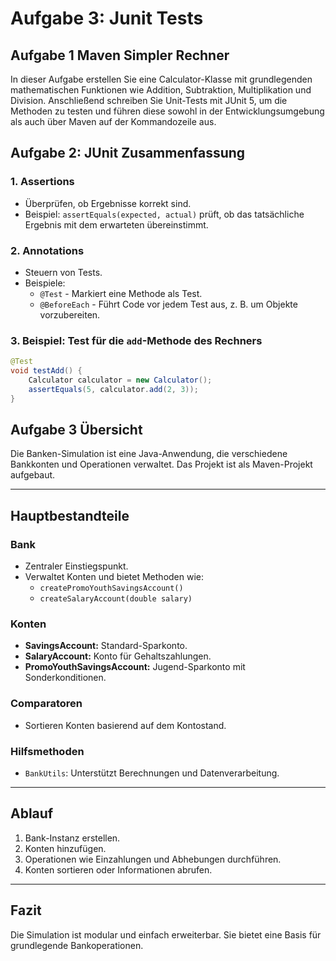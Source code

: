 # Aufgabe 3: Junit Tests

## Aufgabe 1 Maven Simpler Rechner
In dieser Aufgabe erstellen Sie eine Calculator-Klasse mit grundlegenden mathematischen Funktionen wie Addition, Subtraktion, Multiplikation und Division. Anschließend schreiben Sie Unit-Tests mit JUnit 5, um die Methoden zu testen und führen diese sowohl in der Entwicklungsumgebung als auch über Maven auf der Kommandozeile aus.

## Aufgabe 2: JUnit Zusammenfassung

### 1. Assertions
- Überprüfen, ob Ergebnisse korrekt sind.
- Beispiel: `assertEquals(expected, actual)` prüft, ob das tatsächliche Ergebnis mit dem erwarteten übereinstimmt.

### 2. Annotations
- Steuern von Tests.
- Beispiele: 
  - `@Test` - Markiert eine Methode als Test.
  - `@BeforeEach` - Führt Code vor jedem Test aus, z. B. um Objekte vorzubereiten.

### 3. Beispiel: Test für die `add`-Methode des Rechners
```java
@Test
void testAdd() {
    Calculator calculator = new Calculator();
    assertEquals(5, calculator.add(2, 3));
}

```



## Aufgabe 3 Übersicht
Die Banken-Simulation ist eine Java-Anwendung, die verschiedene Bankkonten und Operationen verwaltet. Das Projekt ist als Maven-Projekt aufgebaut.

---

## Hauptbestandteile

### Bank
- Zentraler Einstiegspunkt.
- Verwaltet Konten und bietet Methoden wie:
  - `createPromoYouthSavingsAccount()`
  - `createSalaryAccount(double salary)`

### **Konten**
- **SavingsAccount:** Standard-Sparkonto.
- **SalaryAccount:** Konto für Gehaltszahlungen.
- **PromoYouthSavingsAccount:** Jugend-Sparkonto mit Sonderkonditionen.

### Comparatoren
- Sortieren Konten basierend auf dem Kontostand.

### Hilfsmethoden
- `BankUtils`: Unterstützt Berechnungen und Datenverarbeitung.

---

## Ablauf
1. Bank-Instanz erstellen.
2. Konten hinzufügen.
3. Operationen wie Einzahlungen und Abhebungen durchführen.
4. Konten sortieren oder Informationen abrufen.

---

## Fazit
Die Simulation ist modular und einfach erweiterbar. Sie bietet eine Basis für grundlegende Bankoperationen.
